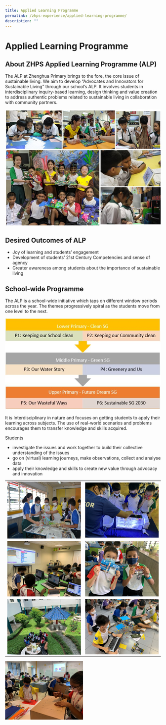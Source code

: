 ```yaml
---
title: Applied Learning Programme
permalink: /zhps-experience/applied-learning-programme/
description: ""
---
```

# Applied Learning Programme

## About ZHPS Applied Learning Programme (ALP)

The ALP at Zhenghua Primary brings to the fore, the core issue of sustainable living. We aim to develop “Advocates and Innovators for Sustainable Living” through our school’s ALP. It involves students in interdisciplinary inquiry-based learning, design thinking and value creation to address authentic problems related to sustainable living in collaboration with community partners.

![](/images/ZHPS%20Experience/Applied%20Learning%20Programme/ALP_1.jpg)

## Desired Outcomes of ALP

*   Joy of learning and students’ engagement
*   Development of students’ 21st Century Competencies and sense of agency
*   Greater awareness among students about the importance of sustainable living

## School-wide Programme

The ALP is a school-wide initiative which taps on different window periods across the year. The themes progressively spiral as the students move from one level to the next.

![](/images/ZHPS%20Experience/Applied%20Learning%20Programme/ALP_2.jpg)

It is Interdisciplinary in nature and focuses on getting students to apply their learning across subjects. The use of real-world scenarios and problems encourages them to transfer knowledge and skills acquired.

Students

*   investigate the issues and work together to build their collective understanding of the issues
*   go on (virtual) learning journeys, make observations, collect and analyse data
*   apply their knowledge and skills to create new value through advocacy and innovation

|   |   |
|:---:|:---:|
| ![](/images/ZHPS%20Experience/Applied%20Learning%20Programme/ALP_3.jpg)  | ![](/images/ZHPS%20Experience/Applied%20Learning%20Programme/ALP_4.png)  |
|  ![](/images/ZHPS%20Experience/Applied%20Learning%20Programme/ALP_5.jpg) |  ![](/images/ZHPS%20Experience/Applied%20Learning%20Programme/ALP_6.jpg) |
|![](/images/ZHPS%20Experience/Applied%20Learning%20Programme/ALP_7.jpg)   |  ![](/images/ZHPS%20Experience/Applied%20Learning%20Programme/ALP_8.jpg) |

<img src="/images/ZHPS%20Experience/Applied%20Learning%20Programme/ALP_9.jpg" style="width:50%"><br clear="left">